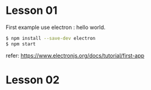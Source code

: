 # Lesson 01
First example use electron : hello world.
```bash
$ npm install --save-dev electron
$ npm start
```
refer: https://www.electronjs.org/docs/tutorial/first-app
# Lesson 02
